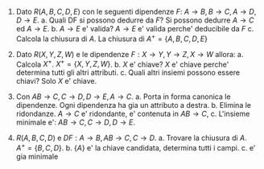 1. Dato $R(A,B,C,D,E)$ con le seguenti dipendenze $F$: $A\to B, B \to C, A \to D, D\to E$.
	a. Quali DF si possono dedurre da $F$? Si possono dedurre $A\to C$ ed $A \to E$. 
	b. $A\to E$ e' valida? $A\to E$ e' valida perche' deducibile da $F$
	c. Calcola la chiusura di $A$. La chiusura di $A^+ = \{A,B,C,D,E\}$

2. Dato $R(X,Y,Z,W)$ e le dipendenze $F: X \to Y, Y \to Z, X \to W$ allora:
	a. Calcola $X^+$. $X^+ = \{X, Y, Z, W\}$.
	b. $X$ e' chiave? $X$ e' chiave perche' determina tutti gli altri attributi.
	c. Quali altri insiemi possono essere chiavi? Solo $X$ e' chiave.

3. Con $AB \to C, C\to D, D \to E, A\to C$.
	a. Porta in forma canonica le dipendenze. Ogni dipendenza ha gia un attributo a destra.
	b. Elimina le ridondanze.  $A \to C$ e' ridondante, e' contenuta in $AB \to C$,
	c. L'insieme minimale e': $AB \to C, C \to D, D \to E$.
4. $R(A,B,C,D)$ e $DF: A \to B, AB \to C, C \to D$.
	a. Trovare la chiusura di $A$. $A^+= \{B, C, D\}$.
	b. $\{A\}$ e' la chiave candidata, determina tutti i campi.
	c. e' gia minimale
